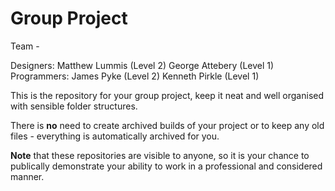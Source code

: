 # Group Project

Team - 

Designers: Matthew Lummis (Level 2) George Attebery (Level 1)
Programmers: James Pyke (Level 2) Kenneth Pirkle (Level 1)

This is the repository for your group project, keep it neat and well organised with sensible folder structures.

There is **no** need to create archived builds of your project or to keep any old files - everything is automatically archived for you.

**Note** that these repositories are visible to anyone, so it is your chance to publically demonstrate your ability to work in a professional and considered manner.
